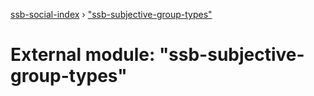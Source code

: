 [ssb-social-index](../README.md) › ["ssb-subjective-group-types"](_ssb_subjective_group_types_.md)

# External module: "ssb-subjective-group-types"


